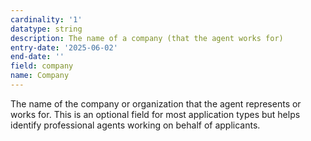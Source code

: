 ```yaml
---
cardinality: '1'
datatype: string
description: The name of a company (that the agent works for)
entry-date: '2025-06-02'
end-date: ''
field: company
name: Company
---
```


The name of the company or organization that the agent represents or works for. This is an optional field for most application types but helps identify professional agents working on behalf of applicants.
